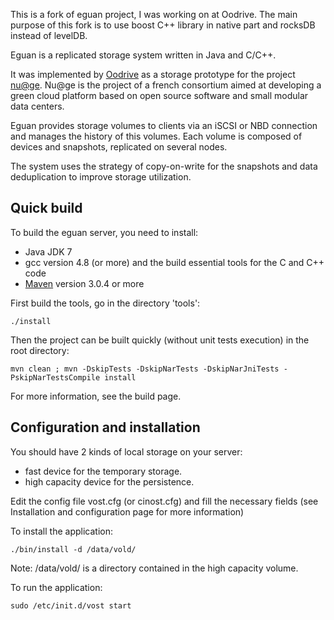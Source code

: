 This is a fork of eguan project, I was working on at Oodrive.
The main purpose of this fork is to use boost C++ library in native part and rocksDB instead of levelDB.

Eguan is a replicated storage system written in Java and C/C++.

It was implemented by [Oodrive](http://www.oodrive.com/) as a storage prototype for the project [nu@ge](http://nuage-france.fr). Nu@ge is the project of a french consortium aimed at developing a green cloud platform based on open source software and small modular data centers.

Eguan provides storage volumes to clients via an iSCSI or NBD connection and manages the history of this volumes. Each volume is composed of devices and snapshots, replicated on several nodes.

The system uses the strategy of copy-on-write for the snapshots and data deduplication to improve storage utilization.

## Quick build

To build the eguan server, you need to install:
- Java JDK 7
- gcc version 4.8 (or more) and the build essential tools for the C and C++ code
- [Maven](http://maven.apache.org) version 3.0.4 or more

First build the tools, go in the directory 'tools':

    ./install

Then the project can be built quickly (without unit tests execution) in the root directory:

    mvn clean ; mvn -DskipTests -DskipNarTests -DskipNarJniTests -PskipNarTestsCompile install

For more information, see the build page.

## Configuration and installation

You should have 2 kinds of local storage on your server:
* fast device for the temporary storage.
* high capacity device for the persistence.

Edit the config file vost.cfg (or cinost.cfg) and fill the necessary fields (see Installation and configuration page for more information)

To install the application:

    ./bin/install -d /data/vold/
 
Note: /data/vold/ is a directory contained in the high capacity volume.

To run the application:

    sudo /etc/init.d/vost start


